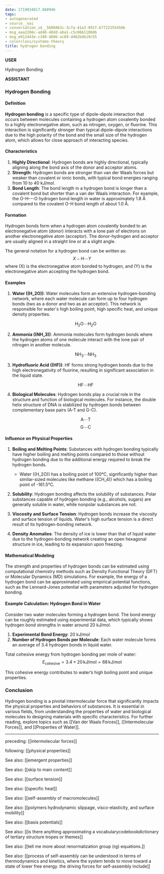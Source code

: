 ```yaml
---
date: 1719034017.860946
tags:
- autogenerated
- source__oai
- conversation_id__5696863c-3c7a-41a3-991f-67722155456b
- msg_aaa2266c-ad40-40dd-aba1-c5c0661100db
- msg_e912d43e-c340-4086-ac89-d482bdb19c55
- colorclass/systems-theory
title: hydrogen bonding
---
```


**USER**

Hydrogen Bonding


**ASSISTANT**

### Hydrogen Bonding

#### Definition

**Hydrogen bonding** is a specific type of dipole-dipole interaction that occurs between molecules containing a hydrogen atom covalently bonded to a highly electronegative atom, such as nitrogen, oxygen, or fluorine. This interaction is significantly stronger than typical dipole-dipole interactions due to the high polarity of the bond and the small size of the hydrogen atom, which allows for close approach of interacting species.

#### Characteristics

1. **Highly Directional**: Hydrogen bonds are highly directional, typically aligning along the bond axis of the donor and acceptor atoms.
2. **Strength**: Hydrogen bonds are stronger than van der Waals forces but weaker than covalent or ionic bonds, with typical bond energies ranging from 10 to 40 kJ/mol.
3. **Bond Length**: The bond length in a hydrogen bond is longer than a covalent bond but shorter than a van der Waals interaction. For example, the O-H---O hydrogen bond length in water is approximately 1.8 Å compared to the covalent O-H bond length of about 1.0 Å.

#### Formation

Hydrogen bonds form when a hydrogen atom covalently bonded to an electronegative atom (donor) interacts with a lone pair of electrons on another electronegative atom (acceptor). The donor-hydrogen and acceptor are usually aligned in a straight line or at a slight angle.

The general notation for a hydrogen bond can be written as:
$$
X-H \cdots Y
$$
where \(X\) is the electronegative atom bonded to hydrogen, and \(Y\) is the electronegative atom accepting the hydrogen bond.

#### Examples

1. **Water (\(H_2O\))**: Water molecules form an extensive hydrogen-bonding network, where each water molecule can form up to four hydrogen bonds (two as a donor and two as an acceptor). This network is responsible for water's high boiling point, high specific heat, and unique density properties.

   $$ \text{H}_2\text{O} \cdots \text{H}_2\text{O} $$
   
2. **Ammonia (\(NH_3\))**: Ammonia molecules form hydrogen bonds where the hydrogen atoms of one molecule interact with the lone pair of nitrogen in another molecule.

   $$ \text{NH}_3 \cdots \text{NH}_3 $$

3. **Hydrofluoric Acid (\(HF\))**: HF forms strong hydrogen bonds due to the high electronegativity of fluorine, resulting in significant association in the liquid state.

   $$ \text{HF} \cdots \text{HF} $$

4. **Biological Molecules**: Hydrogen bonds play a crucial role in the structure and function of biological molecules. For instance, the double helix structure of DNA is stabilized by hydrogen bonds between complementary base pairs (A-T and G-C).

   $$ \text{A} \cdots \text{T} $$
   $$ \text{G} \cdots \text{C} $$

#### Influence on Physical Properties

1. **Boiling and Melting Points**: Substances with hydrogen bonding typically have higher boiling and melting points compared to those without hydrogen bonding due to the additional energy required to break the hydrogen bonds.

   - Water (\(H_2O\)) has a boiling point of 100°C, significantly higher than similar-sized molecules like methane (\(CH_4\)) which has a boiling point of -161.5°C.

2. **Solubility**: Hydrogen bonding affects the solubility of substances. Polar substances capable of hydrogen bonding (e.g., alcohols, sugars) are generally soluble in water, while nonpolar substances are not.

3. **Viscosity and Surface Tension**: Hydrogen bonds increase the viscosity and surface tension of liquids. Water's high surface tension is a direct result of its hydrogen-bonding network.

4. **Density Anomalies**: The density of ice is lower than that of liquid water due to the hydrogen-bonding network creating an open hexagonal structure in ice, leading to its expansion upon freezing.

#### Mathematical Modeling

The strength and properties of hydrogen bonds can be estimated using computational chemistry methods such as Density Functional Theory (DFT) or Molecular Dynamics (MD) simulations. For example, the energy of a hydrogen bond can be approximated using empirical potential functions, such as the Lennard-Jones potential with parameters adjusted for hydrogen bonding.

#### Example Calculation: Hydrogen Bond in Water

Consider two water molecules forming a hydrogen bond. The bond energy can be roughly estimated using experimental data, which typically shows hydrogen bond strengths in water around 20 kJ/mol.

1. **Experimental Bond Energy**: 20 kJ/mol
2. **Number of Hydrogen Bonds per Molecule**: Each water molecule forms an average of 3.4 hydrogen bonds in liquid water.

Total cohesive energy from hydrogen bonding per mole of water:
$$
E_{\text{cohesive}} = 3.4 \times 20 \, \text{kJ/mol} = 68 \, \text{kJ/mol}
$$

This cohesive energy contributes to water’s high boiling point and unique properties.

### Conclusion

Hydrogen bonding is a pivotal intermolecular force that significantly impacts the physical properties and behaviors of substances. It is essential in various fields, from understanding the properties of water and biological molecules to designing materials with specific characteristics. For further reading, explore topics such as [[Van der Waals Forces]], [[Intermolecular Forces]], and [[Properties of Water]].


---

preceding: [[intermolecular forces]]  


following: [[physical properties]]

See also: [[emergent properties]]


See also: [[skip to main content]]


See also: [[surface tension]]


See also: [[specific heat]]


See also: [[self-assembly of macromolecules]]


See also: [[polymers hydrodynamic slippage, visco-elasticity, and surface mobility]]


See also: [[basis potentials]]


See also: [[is there anything approximating a vocabularycodebookdictionary of tertiary structure tropes or themes]]


See also: [[tell me more about renormalization group (rg) equations.]]


See also: [[process of self-assembly can be understood in terms of thermodynamics and kinetics, where the system tends to move toward a state of lower free energy. the driving forces for self-assembly include]]